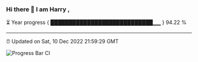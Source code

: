 ### Hi there 👋 I am Harry , 

⏳ Year progress { ████████████████████████████▁▁ } 94.22 %

---

⏰ Updated on Sat, 10 Dec 2022 21:59:29 GMT

![Progress Bar CI](https://github.com/duykhang68/duykhang68/workflows/Progress%20Bar%20CI/badge.svg)
